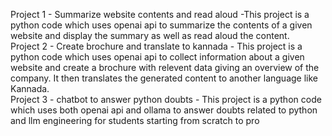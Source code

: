 Project 1 - Summarize website contents and read aloud 
              -This project is a python code which uses openai api to summarize the contents of a given website and display the summary as well as read aloud the content.   
Project 2 - Create brochure and translate to kannada
              - This project is a python code which uses openai api to collect information about a given website and create a brochure with relevent data giving an overview of the 
              company. It then translates the generated content to another language like Kannada.      
Project 3 - chatbot to answer python doubts
             - This project is a python code which uses both openai api and ollama to answer doubts related to python and llm engineering for students starting from scratch to pro
